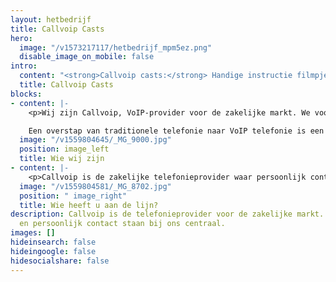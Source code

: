 ```yaml
---
layout: hetbedrijf
title: Callvoip Casts
hero:
  image: "/v1573217117/hetbedrijf_mpm5ez.png"
  disable_image_on_mobile: false
intro:
  content: "<strong>Callvoip casts:</strong> Handige instructie filmpjes over de telefooncentrale."
  title: Callvoip Casts
blocks:
- content: |-
    <p>Wij zijn Callvoip, VoIP-provider voor de zakelijke markt. We voorzien professionele telefonie-oplossingen voor kleine en grote bedrijven. Daarbij leveren we de producten en internetverbindingen die nodig zijn om optimaal gebruik te kunnen maken van onze telefoniedienst.

    Een overstap van traditionele telefonie naar VoIP telefonie is een complex traject. Dankzij <b>meer dan 10 jaar ervaring</b> en een uitgebreid netwerk van betrouwbare partners, kunnen wij dit complexe traject uitstekend begeleiden en managen. Verder hebben we uitgebreide kennis van de apparatuur die we leveren, zodat we iedere klant goed en snel van dienst kunnen zijn.</p>
  image: "/v1559804645/_MG_9000.jpg"
  position: image_left
  title: Wie wij zijn
- content: |-
    <p>Callvoip is de zakelijke telefonieprovider waar persoonlijk contact centraal staat. We voelen en nemen de verantwoordelijkheid voor de situatie van de klant en hechten belang aan een persoonlijk contact met onze klanten. Daardoor hebben we een plezierig contact met veel klanten. We vinden het belangrijk dat de klant een plezierig gevoel aan het gesprek overhoudt. Maak daarom kennis met het team en weet wie u aan de lijn heeft:</p>
  image: "/v1559804581/_MG_8702.jpg"
  position: " image_right"
  title: Wie heeft u aan de lijn?
description: Callvoip is de telefonieprovider voor de zakelijke markt. De beste telefonieoplossing
  en persoonlijk contact staan bij ons centraal.
images: []
hideinsearch: false
hideingoogle: false
hidesocialshare: false
---
```

